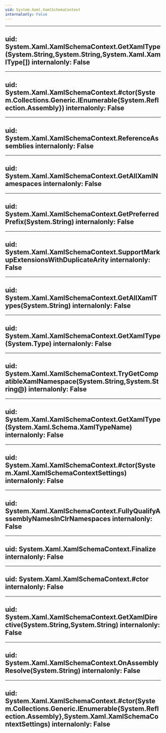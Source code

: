 ```yaml
---
uid: System.Xaml.XamlSchemaContext
internalonly: False
---
```


---
uid: System.Xaml.XamlSchemaContext.GetXamlType(System.String,System.String,System.Xaml.XamlType[])
internalonly: False
---

---
uid: System.Xaml.XamlSchemaContext.#ctor(System.Collections.Generic.IEnumerable{System.Reflection.Assembly})
internalonly: False
---

---
uid: System.Xaml.XamlSchemaContext.ReferenceAssemblies
internalonly: False
---

---
uid: System.Xaml.XamlSchemaContext.GetAllXamlNamespaces
internalonly: False
---

---
uid: System.Xaml.XamlSchemaContext.GetPreferredPrefix(System.String)
internalonly: False
---

---
uid: System.Xaml.XamlSchemaContext.SupportMarkupExtensionsWithDuplicateArity
internalonly: False
---

---
uid: System.Xaml.XamlSchemaContext.GetAllXamlTypes(System.String)
internalonly: False
---

---
uid: System.Xaml.XamlSchemaContext.GetXamlType(System.Type)
internalonly: False
---

---
uid: System.Xaml.XamlSchemaContext.TryGetCompatibleXamlNamespace(System.String,System.String@)
internalonly: False
---

---
uid: System.Xaml.XamlSchemaContext.GetXamlType(System.Xaml.Schema.XamlTypeName)
internalonly: False
---

---
uid: System.Xaml.XamlSchemaContext.#ctor(System.Xaml.XamlSchemaContextSettings)
internalonly: False
---

---
uid: System.Xaml.XamlSchemaContext.FullyQualifyAssemblyNamesInClrNamespaces
internalonly: False
---

---
uid: System.Xaml.XamlSchemaContext.Finalize
internalonly: False
---

---
uid: System.Xaml.XamlSchemaContext.#ctor
internalonly: False
---

---
uid: System.Xaml.XamlSchemaContext.GetXamlDirective(System.String,System.String)
internalonly: False
---

---
uid: System.Xaml.XamlSchemaContext.OnAssemblyResolve(System.String)
internalonly: False
---

---
uid: System.Xaml.XamlSchemaContext.#ctor(System.Collections.Generic.IEnumerable{System.Reflection.Assembly},System.Xaml.XamlSchemaContextSettings)
internalonly: False
---
